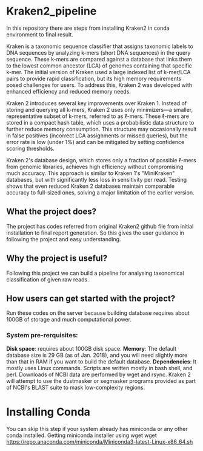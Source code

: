 # Kraken2_pipeline
In this repository there are steps from installing Kraken2 in conda environment to final result.

Kraken is a taxonomic sequence classifier that assigns taxonomic labels to DNA sequences by analyzing k-mers (short DNA sequences) in the query sequence. These k-mers are compared against a database that links them to the lowest common ancestor (LCA) of genomes containing that specific k-mer. The initial version of Kraken used a large indexed list of k-mer/LCA pairs to provide rapid classification, but its high memory requirements posed challenges for users. To address this, Kraken 2 was developed with enhanced efficiency and reduced memory needs.

Kraken 2 introduces several key improvements over Kraken 1. Instead of storing and querying all k-mers, Kraken 2 uses only minimizers—a smaller, representative subset of k-mers, referred to as ℓ-mers. These ℓ-mers are stored in a compact hash table, which uses a probabilistic data structure to further reduce memory consumption. This structure may occasionally result in false positives (incorrect LCA assignments or missed queries), but the error rate is low (under 1%) and can be mitigated by setting confidence scoring thresholds.

Kraken 2's database design, which stores only a fraction of possible ℓ-mers from genomic libraries, achieves high efficiency without compromising much accuracy. This approach is similar to Kraken 1's "MiniKraken" databases, but with significantly less loss in sensitivity per read. Testing shows that even reduced Kraken 2 databases maintain comparable accuracy to full-sized ones, solving a major limitation of the earlier version.
## What the project does?
The project has codes referred from original Kraken2 github file from initial installation to final report generation. So this gives the user guidance in following the project and easy understanding.
## Why the project is useful?
Following this project we can build a pipeline for analysing taxonomical classification of given raw reads.
## How users can get started with the project?
Run these codes on the server because building database requires about 100GB of storage and much computational power.
### System pre-rerquisites:
  **Disk space**: requires about 100GB disk space.
  **Memory**: The default database size is 29 GB (as of Jan. 2018), and you will need slightly more than that in RAM if you want to build the default database.
  **Dependencies**: It mostly uses Linux commands. Scripts are written mostly in bash shell, and perl. Downloads of NCBI data are performed by wget and rsync.
    Kraken 2 will attempt to use the dustmasker or segmasker programs provided as part of NCBI's BLAST suite to mask low-complexity regions. 

# Installing Conda
You can skip this step if your system already has miniconda or any other conda installed.
Getting miniconda installer using wget
wget https://repo.anaconda.com/miniconda/Miniconda3-latest-Linux-x86_64.sh
